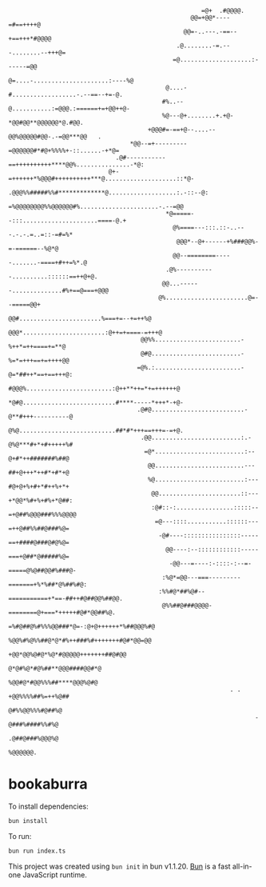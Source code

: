                                                                                                             
                                                          =@+  .#@@@@.                                                       
                                                       @@=+@@*----=#==++++@                                                  
                                                     @@=-..---.-==--+==+++*#@@@@                                             
                                                   .@........-=.---........--+++@=                                           
                                                  =@....................:------=@@                                           
                                                 @=....-.....................:----%@                                         
                                                @....-#..................-.--==--+=-@.                                       
                                               #%..--@...........:=@@@.:======+=+@@++@-                                      
                                               %@---@+........+.+@-*@@#@@**@@@@@@*@.#@@.                                     
                                           +@@@#=-==+@--....--@@%@@@@@#@@-.-=@@***@@   .                                     
                                      *@@--=+---------=@@@@@@#*#@+%%%%+-::......-+*@=                                        
                                  .@#-----------==++++++++++****@@%...............-*@:                                       
                                @+-=++++++*%@@@#++++++++++***@....................::*@-                                      
                                .@@@%%#####%%#*************@...................:.-::--@:                                     
                                       =%@@@@@@@@%%@@@@@@#%......................-.--=@@                                     
                                                *@=====--:::.....................====-@.+                                    
                                                  @%====---:::.::-..---.-.-.=..=::-=#=%*                                     
                                                   @@@*--@+------+%###@@%-=-======--%@*@                                     
                                                  @@--========-----.......-====+#++=%*.@                                     
                                                .@%-----------..........::::::==++@+@.                                       
                                               @@...------..............#%+==@===+@@@                                        
                                              @%.......................@=--=====@@+                                          
                                            @@#.......................%===+=--+=++%@                                         
                                          @@@*.......................:@++=+====-=+++@                                        
                                         @@%%........................-%++*=++====+=**@                                       
                                         @#@.........................-%=*=+++==+=++++@@                                      
                                        =@%.:........................-@=*##++*==+==+++@:                                     
                                        #@@@%........................:@++**++=*+=++++++@                                     
                                        *@#@..........................#****-----*+++*-+@-                                    
                                        .@#@..........................-@**#+++----------@                                    
                                         @%@...........................##*#*+++==+++=-=+@.                                   
                                         .@@.........................:.-@%@***#+*+#+++++%#                                   
                                          =@*.........................:--@+#*++#######%##@                                   
                                           @@.........................---##+@+++*++#*+#*+@                                   
                                           %@.........................:---#@+@+%+#+*#++%+*+                                  
                                            @@.......................::---+*@@*%#+%+#%+*@##:                                 
                                            :@#::-:................:::::--=+@##%@@@###%%%@@@@                                
                                             =@---::::...........::::::---=++@##%%##@###%@=                                  
                                              -@#----::::::::::::::::-----==+####@###@#@%@=                                  
                                                @@----:--::::::::::::-----===+@##*@#####%@=                                  
                                                 -@@---=----:-::::-:--=-=====@%@##@@#%###@-                                  
                                               :%@*=@@---===---------=======+%*%##*@%##%#@:                                  
                                              :%%#@*##%@#--===========+*==-##++#@##@@%##@@.                                  
                                               @%%##@###@@@@-========@+===*+++++#@#*@@##%@.                                  
                                                 =%#@##@%#%%%@@###*@=-:@+@++++++*%##@@@%#@                                   
                                                  %@@%#%@%%##@*@*#%++###%#+++++++#@#*@@=@@                                   
                                                      +@@*@@%@#@*%@*#@@@@@+++++++##@#@@                                      
                                                             @*@#%@*#@%##**@@@####@@#*@                                      
                                                              %@@#@*#@@%%%##****@@@%@#@                                      
                                                                  . .  +@@%%%%##%=++%@##                                     
                                                                         @#%%@@%%%#@##%@                                     
                                                                         -@###%####%%#%@                                     
                                                                          .@##@###%@@@%@                                     
                                                                            %@@@@@@.                                         
                                                                                                                             
# bookaburra

To install dependencies:

```bash
bun install
```

To run:

```bash
bun run index.ts
```

This project was created using `bun init` in bun v1.1.20. [Bun](https://bun.sh) is a fast all-in-one JavaScript runtime.
